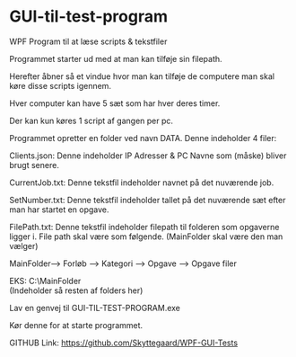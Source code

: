 # GUI-til-test-program
WPF Program til at læse scripts & tekstfiler

Programmet starter ud med at man kan tilføje sin filepath.

Herefter åbner så et vindue hvor man kan tilføje de computere man skal køre disse scripts igennem. 

Hver computer kan have 5 sæt som har hver deres timer.

Der kan kun køres 1 script af gangen per pc.


Programmet opretter en folder ved navn DATA. Denne indeholder 4 filer:

Clients.json:
Denne indeholder IP Adresser & PC Navne som (måske) bliver brugt senere.

CurrentJob.txt:
Denne tekstfil indeholder navnet på det nuværende job.

SetNumber.txt:
Denne tekstfil indeholder tallet på det nuværende sæt efter man har startet en opgave.

FilePath.txt:
Denne tekstfil indeholder filepath til folderen som opgaverne ligger i. File path skal være som følgende.
(MainFolder skal være den man vælger)

MainFolder--> Forløb --> Kategori --> Opgave --> Opgave filer

EKS: C:\MainFolder\
(Indeholder så resten af folders her)

Lav en genvej til GUI-TIL-TEST-PROGRAM.exe

Kør denne for at starte programmet.

GITHUB Link: https://github.com/Skyttegaard/WPF-GUI-Tests


